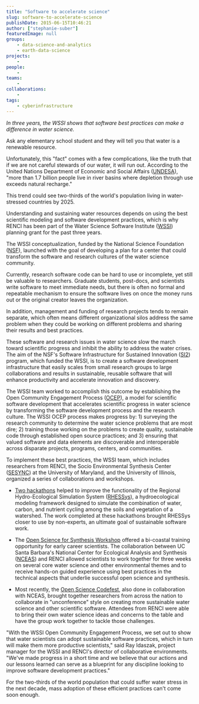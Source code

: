 ```yaml
---
title: "Software to accelerate science"
slug: software-to-accelerate-science
publishDate: 2015-06-15T10:46:21
author: ["stephanie-suber"]
featuredImage: null
groups:
    - data-science-and-analytics
    - earth-data-science
projects:
    - 
people:
    - 
teams: 
    - 
collaborations:
    - 
tags:
    - cyberinfrastructure
---
```

_In three years, the WSSI shows that software best practices can make a difference in water science._

Ask any elementary school student and they will tell you that water is a renewable resource.

Unfortunately, this "fact" comes with a few complications, like the truth that if we are not careful stewards of our water, it will run out. According to the United Nations Department of Economic and Social Affairs ([UNDESA](http://www.un.org/waterforlifedecade/water_and_sustainable_development.shtml)), "more than 1.7 billion people live in river basins where depletion through use exceeds natural recharge."

This trend could see two-thirds of the world's population living in water-stressed countries by 2025.

Understanding and sustaining water resources depends on using the best scientific modeling and software development practices, which is why RENCI has been part of the Water Science Software Institute ([WSSI](http://waters2i2.org/)) planning grant for the past three years.

The WSSI conceptualization, funded by the National Science Foundation ([NSF](http://www.nsf.gov/)), launched with the goal of developing a plan for a center that could transform the software and research cultures of the water science community.

Currently, research software code can be hard to use or incomplete, yet still be valuable to researchers. Graduate students, post-docs, and scientists write software to meet immediate needs, but there is often no formal and repeatable mechanism to ensure the software lives on once the money runs out or the original creator leaves the organization.

In addition, management and funding of research projects tends to remain separate, which often means different organizational silos address the same problem when they could be working on different problems and sharing their results and best practices.

These software and research issues in water science slow the march toward scientific progress and inhibit the ability to address the water crises. The aim of the NSF's Software Infrastructure for Sustained Innovation ([SI2](http://www.nsf.gov/si2)) program, which funded the WSSI, is to create a software development infrastructure that easily scales from small research groups to large collaborations and results in sustainable, reusable software that will enhance productivity and accelerate innovation and discovery.

The WSSI team worked to accomplish this outcome by establishing the Open Community Engagement Process ([OCEP](http://ieeexplore.ieee.org/xpl/articleDetails.jsp?arnumber=6728937)), a model for scientific software development that accelerates scientific progress in water science by transforming the software development process and the research culture. The WSSI OCEP process makes progress by: 1) surveying the research community to determine the water science problems that are most dire; 2) training those working on the problems to create quality, sustainable code through established open source practices; and 3) ensuring that valued software and data elements are discoverable and interoperable across disparate projects, programs, centers, and communities.

To implement these best practices, the WSSI team, which includes researchers from RENCI, the Socio Environmental Synthesis Center ([SESYNC](http://www.sesync.org/)) at the University of Maryland, and the University of Illinois, organized a series of collaborations and workshops.

*   [Two hackathons](https://renci.org/news/a-techie-marathon-renci-hosts-hackathon-to-improve-water-science-software/) helped to improve the functionality of the Regional Hydro-Ecological Simulation System ([RHESSys](http://fiesta.bren.ucsb.edu/~rhessys/)), a hydroecological modeling framework designed to simulate the combination of water, carbon, and nutrient cycling among the soils and vegetation of a watershed. The work completed at these hackathons brought RHESSys closer to use by non-experts, an ultimate goal of sustainable software work.

*   The [Open Science for Synthesis Workshop](https://renci.org/news/software-skills-for-scientists/) offered a bi-coastal training opportunity for early career scientists. The collaboration between UC Santa Barbara's National Center for Ecological Analysis and Synthesis ([NCEAS](https://www.nceas.ucsb.edu/)) and RENCI allowed scientists to work together for three weeks on several core water science and other environmental themes and to receive hands-on guided experience using best practices in the technical aspects that underlie successful open science and synthesis.

*   Most recently, the [Open Science Codefest](https://renci.org/blog/codefest-to-focus-on-collaboration-and-results/), also done in collaboration with NCEAS, brought together researchers from across the nation to collaborate in "unconference" style on creating more sustainable water science and other scientific software. Attendees from RENCI were able to bring their own water science ideas and concerns to the table and have the group work together to tackle those challenges.

"With the WSSI Open Community Engagement Process, we set out to show that water scientists can adopt sustainable software practices, which in turn will make them more productive scientists," said Ray Idaszak, project manager for the WSSI and RENCI's director of collaborative environments. "We've made progress in a short time and we believe that our actions and our lessons learned can serve as a blueprint for any discipline looking to improve software development practices."

For the two-thirds of the world population that could suffer water stress in the next decade, mass adoption of these efficient practices can't come soon enough.
<!-- AddThis Advanced Settings generic via filter on the_content --><!-- AddThis Share Buttons generic via filter on the_content -->
